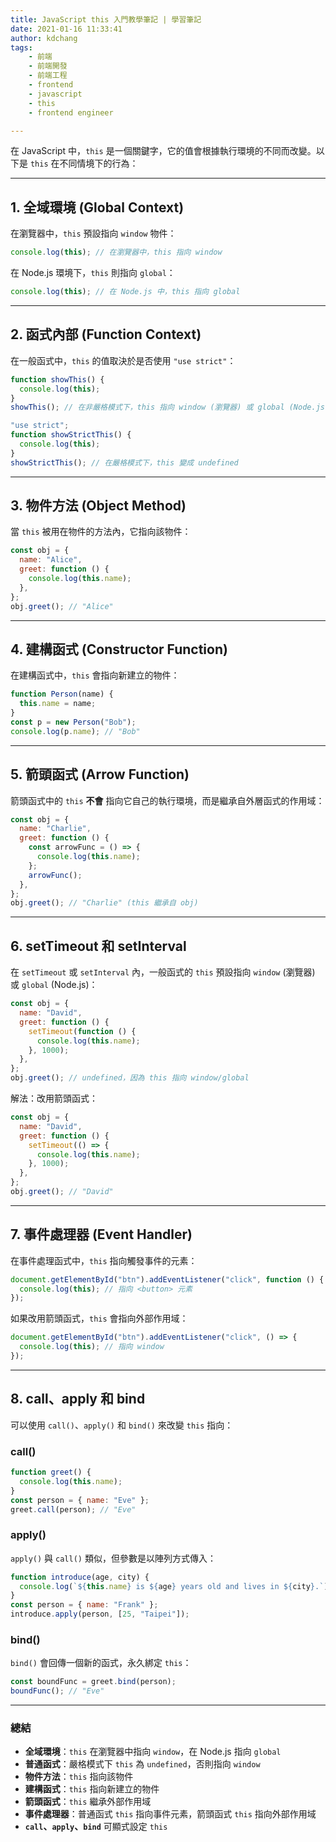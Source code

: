 ```yaml
---
title: JavaScript this 入門教學筆記 | 學習筆記
date: 2021-01-16 11:33:41
author: kdchang
tags: 
    - 前端
    - 前端開發
    - 前端工程
    - frontend
    - javascript
    - this
    - frontend engineer

---
```


在 JavaScript 中，`this` 是一個關鍵字，它的值會根據執行環境的不同而改變。以下是 `this` 在不同情境下的行為：

---

## 1. **全域環境 (Global Context)**
在瀏覽器中，`this` 預設指向 `window` 物件：
```js
console.log(this); // 在瀏覽器中，this 指向 window
```
在 Node.js 環境下，`this` 則指向 `global`：
```js
console.log(this); // 在 Node.js 中，this 指向 global
```

---

## 2. **函式內部 (Function Context)**
在一般函式中，`this` 的值取決於是否使用 `"use strict"`：
```js
function showThis() {
  console.log(this);
}
showThis(); // 在非嚴格模式下，this 指向 window (瀏覽器) 或 global (Node.js)

"use strict";
function showStrictThis() {
  console.log(this);
}
showStrictThis(); // 在嚴格模式下，this 變成 undefined
```

---

## 3. **物件方法 (Object Method)**
當 `this` 被用在物件的方法內，它指向該物件：
```js
const obj = {
  name: "Alice",
  greet: function () {
    console.log(this.name);
  },
};
obj.greet(); // "Alice"
```

---

## 4. **建構函式 (Constructor Function)**
在建構函式中，`this` 會指向新建立的物件：
```js
function Person(name) {
  this.name = name;
}
const p = new Person("Bob");
console.log(p.name); // "Bob"
```

---

## 5. **箭頭函式 (Arrow Function)**
箭頭函式中的 `this` **不會** 指向它自己的執行環境，而是繼承自外層函式的作用域：

```js
const obj = {
  name: "Charlie",
  greet: function () {
    const arrowFunc = () => {
      console.log(this.name);
    };
    arrowFunc();
  },
};
obj.greet(); // "Charlie" (this 繼承自 obj)
```

---

## 6. **setTimeout 和 setInterval**
在 `setTimeout` 或 `setInterval` 內，一般函式的 `this` 預設指向 `window` (瀏覽器) 或 `global` (Node.js)：
```js
const obj = {
  name: "David",
  greet: function () {
    setTimeout(function () {
      console.log(this.name);
    }, 1000);
  },
};
obj.greet(); // undefined，因為 this 指向 window/global
```
解法：改用箭頭函式：
```js
const obj = {
  name: "David",
  greet: function () {
    setTimeout(() => {
      console.log(this.name);
    }, 1000);
  },
};
obj.greet(); // "David"
```

---

## 7. **事件處理器 (Event Handler)**
在事件處理函式中，`this` 指向觸發事件的元素：
```js
document.getElementById("btn").addEventListener("click", function () {
  console.log(this); // 指向 <button> 元素
});
```
如果改用箭頭函式，`this` 會指向外部作用域：
```js
document.getElementById("btn").addEventListener("click", () => {
  console.log(this); // 指向 window
});
```

---

## 8. **call、apply 和 bind**
可以使用 `call()`、`apply()` 和 `bind()` 來改變 `this` 指向：

### **call()**
```js
function greet() {
  console.log(this.name);
}
const person = { name: "Eve" };
greet.call(person); // "Eve"
```

### **apply()**
`apply()` 與 `call()` 類似，但參數是以陣列方式傳入：
```js
function introduce(age, city) {
  console.log(`${this.name} is ${age} years old and lives in ${city}.`);
}
const person = { name: "Frank" };
introduce.apply(person, [25, "Taipei"]);
```

### **bind()**
`bind()` 會回傳一個新的函式，永久綁定 `this`：
```js
const boundFunc = greet.bind(person);
boundFunc(); // "Eve"
```

---

### 總結
- **全域環境**：`this` 在瀏覽器中指向 `window`，在 Node.js 指向 `global`
- **普通函式**：嚴格模式下 `this` 為 `undefined`，否則指向 `window`
- **物件方法**：`this` 指向該物件
- **建構函式**：`this` 指向新建立的物件
- **箭頭函式**：`this` 繼承外部作用域
- **事件處理器**：普通函式 `this` 指向事件元素，箭頭函式 `this` 指向外部作用域
- **`call`、`apply`、`bind`** 可顯式設定 `this`